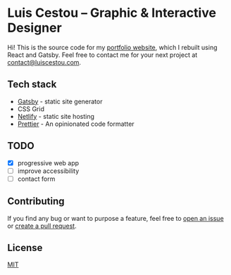 # Luis Cestou – Graphic & Interactive Designer

Hi! This is the source code for my [portfolio website](https://luiscestou.com), which I rebuilt using React and Gatsby. Feel free to contact me for your next project at [contact@luiscestou.com](mailto:contact@luiscestou.com).

## Tech stack

- [Gatsby](https://gatsbyjs.org/) - static site generator
- CSS Grid
- [Netlify](https://www.netlify.com/) - static site hosting
- [Prettier](https://prettier.io/) - An opinionated code formatter

## TODO

- [X] progressive web app
- [ ] improve accessibility
- [ ] contact form

## Contributing

If you find any bug or want to purpose a feature, feel free to [open an issue](issues/new) or [create a pull request](pulls).

## License

[MIT](./LICENSE)